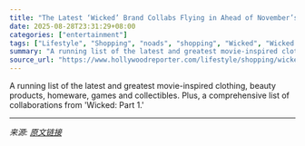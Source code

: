 ```yaml
---
title: "The Latest ‘Wicked’ Brand Collabs Flying in Ahead of November’s ‘Wicked: For Good’ Release"
date: 2025-08-28T23:31:29+08:00
categories: ["entertainment"]
tags: ["Lifestyle", "Shopping", "noads", "shopping", "Wicked", "Wicked: For Good"]
summary: "A running list of the latest and greatest movie-inspired clothing, beauty products, homeware, games and collectibles. Plus, a comprehensive list of collaborations from 'Wicked: Part 1.'"
source_url: "https://www.hollywoodreporter.com/lifestyle/shopping/wicked-movie-fashion-home-beauty-products-collectibles-1235992642/"
---
```


A running list of the latest and greatest movie-inspired clothing, beauty products, homeware, games and collectibles. Plus, a comprehensive list of collaborations from 'Wicked: Part 1.'

---

*来源: [原文链接](https://www.hollywoodreporter.com/lifestyle/shopping/wicked-movie-fashion-home-beauty-products-collectibles-1235992642/)*
